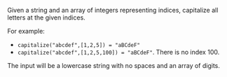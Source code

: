 Given a string and an array of integers representing indices, capitalize all letters at the given indices.

For example:

- `capitalize("abcdef",[1,2,5]) = "aBCdeF"`
- `capitalize("abcdef",[1,2,5,100]) = "aBCdeF"`. There is no index 100.

The input will be a lowercase string with no spaces and an array of digits.